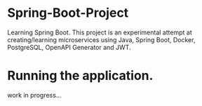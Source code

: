 # Spring-Boot-Project
Learning Spring Boot.
This project is an experimental attempt at creating/learning microservices using Java, Spring Boot, Docker, PostgreSQL, OpenAPI Generator and JWT.

# Running the application.
work in progress...
